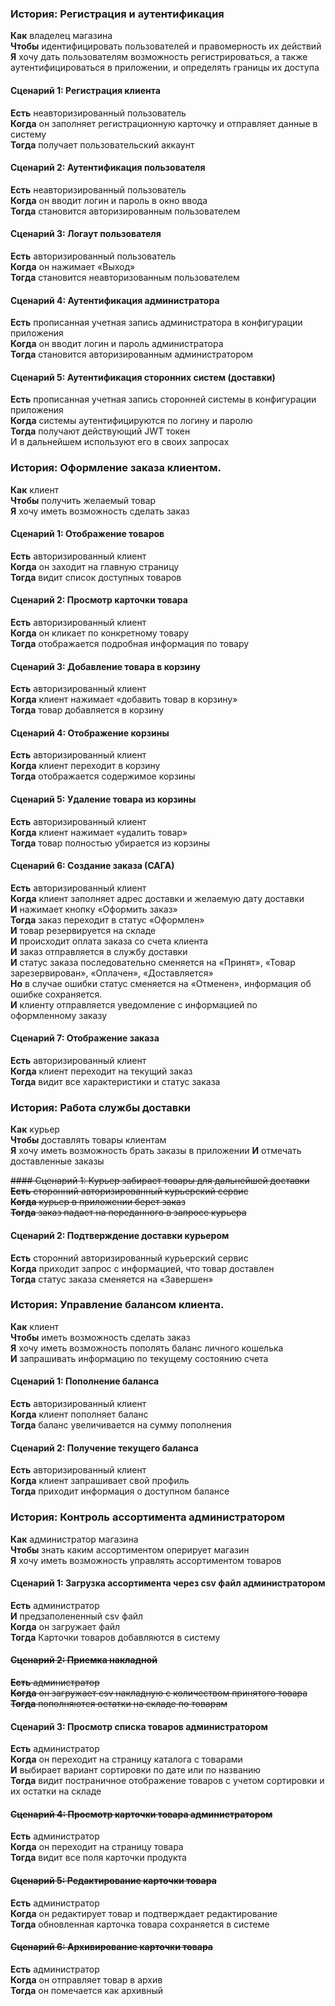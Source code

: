 ### История: Регистрация и аутентификация
**Как** владелец магазина\
**Чтобы** идентифицировать пользователей и правомерность их действий\
**Я** хочу дать пользователям возможность регистрироваться, а также аутентифицироваться в приложении, и определять границы их доступа

#### Сценарий 1: Регистрация клиента
**Есть** неавторизированный пользователь\
**Когда** он заполняет регистрационную карточку и отправляет данные в систему\
**Тогда** получает пользовательский аккаунт

#### Сценарий 2: Аутентификация пользователя
**Есть** неавторизированный пользователь\
**Когда** он вводит логин и пароль в окно ввода\
**Тогда** становится авторизированным пользователем

#### Сценарий 3: Логаут пользователя
**Есть** авторизированный пользователь\
**Когда** он нажимает «Выход»\
**Тогда** становится неавторизованным пользователем

#### Сценарий 4: Аутентификация администратора
**Есть** прописанная учетная запись администратора в конфигурации приложения\
**Когда** он вводит логин и пароль администратора\
**Тогда** становится авторизированным администратором

#### Сценарий 5: Аутентификация сторонних систем (доставки)
**Есть** прописанная учетная запись сторонней системы в конфигурации приложения\
**Когда** системы аутентифицируются по логину и паролю\
**Тогда** получают действующий JWT токен\
И в дальнейшем используют его в своих запросах

### История: Оформление заказа клиентом.
**Как** клиент\
**Чтобы** получить желаемый товар\
**Я** хочу иметь возможность сделать заказ

#### Сценарий 1: Отображение товаров
**Есть** авторизированный клиент\
**Когда** он заходит на главную страницу\
**Тогда** видит список доступных товаров

#### Сценарий 2: Просмотр карточки товара
**Есть** авторизированный клиент\
**Когда** он кликает по конкретному товару\
**Тогда** отображается подробная информация по товару

#### Сценарий 3: Добавление товара в корзину
**Есть** авторизированный клиент\
**Когда** клиент нажимает «добавить товар в корзину»\
**Тогда** товар добавляется в корзину

#### Сценарий 4: Отображение корзины
**Есть** авторизированный клиент\
**Когда** клиент переходит в корзину\
**Тогда** отображается содержимое корзины

#### Сценарий 5: Удаление товара из корзины
**Есть** авторизированный клиент\
**Когда** клиент нажимает «удалить товар»\
**Тогда** товар полностью убирается из корзины

#### Сценарий 6: Создание заказа (САГА)
**Есть** авторизированный клиент\
**Когда** клиент заполняет адрес доставки и желаемую дату доставки\
**И** нажимает кнопку «Оформить заказ»\
**Тогда** заказ переходит в статус «Оформлен»\
**И** товар резервируется на складе\
**И** происходит оплата заказа со счета клиента\
**И** заказ отправляется в службу доставки\
**И** статус заказа последовательно сменяется на «Принят», «Товар зарезервирован», «Оплачен», «Доставляется»\
**Но** в случае ошибки статус сменяется на «Отменен», информация об ошибке сохраняется.\
**И** клиенту отправляется уведомление с информацией по оформленному заказу

#### Сценарий 7: Отображение заказа
**Есть** авторизированный клиент\
**Когда** клиент переходит на текущий заказ\
**Тогда** видит все характеристики и статус заказа

### История: Работа службы доставки
**Как** курьер\
**Чтобы** доставлять товары клиентам\
**Я** хочу иметь возможность брать заказы в приложении
**И** отмечать доставленные заказы

~~#### Сценарий 1: Курьер забирает товары для дальнейшей доставки~~
~~**Есть** сторонний авторизированный курьерский сервис\
**Когда** курьер в приложении берет заказ\
**Тогда** заказ падает на переданного в запросе курьера~~

#### Сценарий 2: Подтверждение доставки курьером
**Есть** сторонний авторизированный курьерский сервис\
**Когда** приходит запрос с информацией, что товар доставлен\
**Тогда** статус заказа сменяется на «Завершен»

### История: Управление балансом клиента.
**Как** клиент\
**Чтобы** иметь возможность сделать заказ\
**Я** хочу иметь возможность пополять баланс личного кошелька \
**И** запрашивать информацию по текущему состоянию счета

#### Сценарий 1: Пополнение баланса
**Есть** авторизированный клиент\
**Когда** клиент пополняет баланс\
**Тогда** баланс увеличивается на сумму пополнения

#### Сценарий 2: Получение текущего баланса
**Есть** авторизированный клиент\
**Когда** клиент запрашивает свой профиль\
**Тогда** приходит информация о доступном балансе

### История: Контроль ассортимента администратором
**Как** администратор магазина\
**Чтобы** знать каким ассортиментом оперирует магазин\
**Я** хочу иметь возможность управлять ассортиментом товаров

#### Сценарий 1: Загрузка ассортимента через csv файл администратором
**Есть** администратор\
**И** предзаполененный csv файл\
**Когда** он загружает файл\
**Тогда** Карточки товаров добавляются в систему

#### ~~Сценарий 2: Приемка накладной~~
~~**Есть** администратор\
**Когда** он загружает csv накладную с количеством принятого товара\
**Тогда** пополняются остатки на складе по товарам~~

#### Сценарий 3: Просмотр списка товаров администратором
**Есть** администратор\
**Когда** он переходит на страницу каталога с товарами\
**И** выбирает вариант сортировки по дате или по названию\
**Тогда** видит постраничное отображение товаров с учетом сортировки и их остатки на складе

#### ~~Сценарий 4: Просмотр карточки товара администратором~~
**Есть** администратор\
**Когда** он переходит на страницу товара\
**Тогда** видит все поля карточки продукта

#### ~~Сценарий 5: Редактирование карточки товара~~
**Есть** администратор\
**Когда** он редактирует товар и подтверждает редактирование\
**Тогда** обновленная карточка товара сохраняется в системе

#### ~~Сценарий 6: Архивирование карточки товара~~
**Есть** администратор\
**Когда** он отправляет товар в архив\
**Тогда** он помечается как архивный

